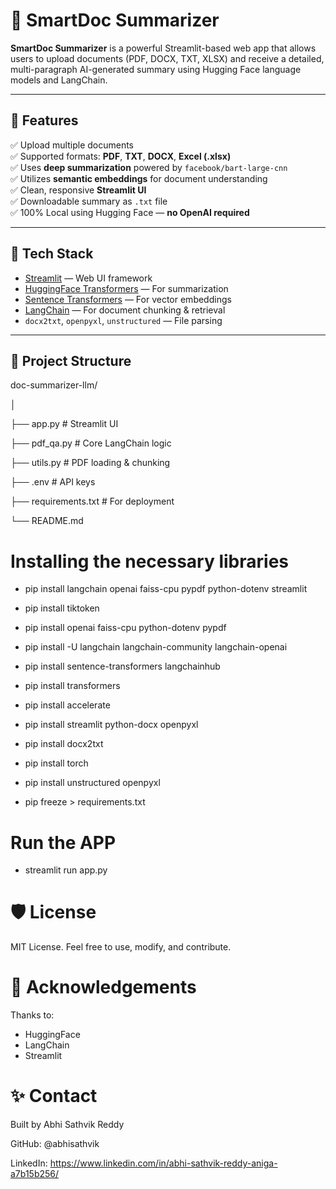 # 📄 SmartDoc Summarizer

**SmartDoc Summarizer** is a powerful Streamlit-based web app that allows users to upload documents (PDF, DOCX, TXT, XLSX) and receive a detailed, multi-paragraph AI-generated summary using Hugging Face language models and LangChain.

---

## 🚀 Features

✅ Upload multiple documents  
✅ Supported formats: **PDF**, **TXT**, **DOCX**, **Excel (.xlsx)**  
✅ Uses **deep summarization** powered by `facebook/bart-large-cnn`  
✅ Utilizes **semantic embeddings** for document understanding  
✅ Clean, responsive **Streamlit UI**  
✅ Downloadable summary as `.txt` file  
✅ 100% Local using Hugging Face — **no OpenAI required**

---

## 🧰 Tech Stack

- [Streamlit](https://streamlit.io) — Web UI framework
- [HuggingFace Transformers](https://huggingface.co/transformers) — For summarization
- [Sentence Transformers](https://www.sbert.net) — For vector embeddings
- [LangChain](https://www.langchain.com) — For document chunking & retrieval
- `docx2txt`, `openpyxl`, `unstructured` — File parsing

---

## 📂 Project Structure

doc-summarizer-llm/

│

├── app.py                      # Streamlit UI

├── pdf_qa.py                   # Core LangChain logic

├── utils.py                    # PDF loading & chunking

├── .env                        # API keys

├── requirements.txt            # For deployment

└── README.md

# Installing the necessary libraries

- pip install langchain openai faiss-cpu pypdf python-dotenv streamlit

- pip install tiktoken

- pip install openai faiss-cpu python-dotenv pypdf

- pip install -U langchain langchain-community langchain-openai

- pip install sentence-transformers langchainhub

- pip install transformers

- pip install accelerate

- pip install streamlit python-docx openpyxl

- pip install docx2txt

- pip install torch

- pip install unstructured openpyxl

- pip freeze > requirements.txt

# Run the APP

- streamlit run app.py

# 🛡️ License

MIT License. Feel free to use, modify, and contribute.

# 🙌 Acknowledgements
Thanks to:
 - HuggingFace
 - LangChain
 - Streamlit

# ✨ Contact
Built by Abhi Sathvik Reddy

GitHub: @abhisathvik

LinkedIn: https://www.linkedin.com/in/abhi-sathvik-reddy-aniga-a7b15b256/
